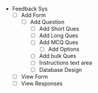 - Feedback Sys
    - [ ] Add Form    
        - [ ] Add Question
            - [ ] Add Short Ques
            - [ ] Add Long Ques
            - [ ] Add MCQ Ques
                - [ ] Add Options
            - [ ] Add bulk Ques
            - [ ] Instructions text area
            - [ ] Database Design 
    - [ ] View Form
    - [ ] View Responses 
